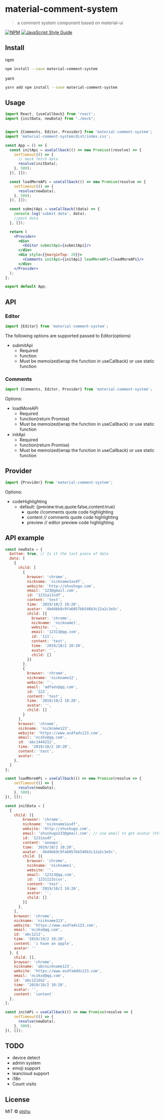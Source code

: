 # material-comment-system

> a comment system component based on material-ui

[![NPM](https://img.shields.io/npm/v/material-comment-system.svg)](https://www.npmjs.com/package/material-comment-system) [![JavaScript Style Guide](https://img.shields.io/badge/code_style-standard-brightgreen.svg)](https://standardjs.com)

## Install
npm
```bash
npm install --save material-comment-system
```

yarn
```bash
yarn add npm install --save material-comment-system
```

## Usage
```jsx
import React, {useCallback} from 'react';
import {initData, newData} from "./mock";


import {Comments, Editor, Provider} from 'material-comment-system';
import 'material-comment-system/dist/index.css';

const App = () => {
  const initApi = useCallback(() => new Promise((resolve) => {
    setTimeout(() => {
      // mock fetch data
      resolve(initData);
    }, 500);
  }), []);

  const loadMoreAPi = useCallback(() => new Promise(resolve => {
    setTimeout(() => {
      resolve(newData);
    }, 500);
  }), []);

  const submitApi = useCallback((data) => {
    console.log('submit data', data);
    //post data
  }, []);

  return (
    <Provider>
      <div>
        <Editor submitApi={submitApi}/>
      </div>
      <div style={{marginTop: 20}}>
        <Comments initApi={initApi} loadMoreAPi={loadMoreAPi}/>
      </div>
    </Provider>
  );
};

export default App;
```

## API
### Editor
```jsx
import {Editor} from 'material-comment-system';
```
The following options are supported passed to Editor(options)
- submitApi
  - Required
  - function
  - Must be memoized(wrap the function in useCallback) or use static function
### Comments
```jsx
import {Comments, Editor, Provider} from 'material-comment-system';
```

Options:
- loadMoreAPi
  - Required
  - function(return Promise)
  - Must be memoized(wrap the function in useCallback) or use static function
- initApi
  - Required
  - function(return Promise)
  - Must be memoized(wrap the function in useCallback) or use static function
## Provider
```jsx
import {Provider} from 'material-comment-system';
```
Options:
- codeHighlighting
  - default: {preview:true,quote:false,content:true}
    - quote  //comments quote code highlighting
    - content // comments quote code highlighting
    - preview // editor preview code highlighting
## API example

```jsx
const newData = {
  bottom: true, // Is it the last piece of data
  data: [
    {
      child: [
        {
          browser: 'chrome',
          nickname: 'nickname1asdf',
          website: 'http://shushugo.com',
          email: '123@gmail.com',
          id: '1231a11sdf',
          content: 'test',
          time: '2019/10/2 10:20',
          avatar: '4bd4bb9c9fa6057bb546b3c12a2c3e5c',
          child: [{
            browser: 'chrome',
            nickname: 'nickname1',
            website: '',
            email: '12313@qq.com',
            id: '111',
            content: 'test',
            time: '2019/10/2 10:20',
            avatar: '',
            child: []
          }]
        },
        {
          browser: 'chrome',
          nickname: 'nickname12',
          website: '',
          email: 'adfads@qq.com',
          id: '222',
          content: 'test',
          time: '2019/10/2 10:20',
          avatar: '',
          child: []
        }
      ],
      browser: 'chrome',
      nickname: 'nickname123',
      website: 'https://www.asdfads123.com',
      email: 'nczkx@qq.com',
      id: 'abc1444212',
      time: '2019/10/2 10:20',
      content: 'test',
      avatar: ''
    },
  ]
};

const loadMoreAPi = useCallback(() => new Promise(resolve => {
    setTimeout(() => {
      resolve(newData);
    }, 500);
}), []);
```

```jsx
const initData = [
  {
    child: [{
        browser: 'chrome',
        nickname: 'nickname1asdf',
        website: 'http://shushugo.com',
        email: 'shushugo233@gmail.com', // use email to get avatar (https://en.gravatar.com/)
        id: '1231asdf',
        content: 'oooops',
        time: '2019/10/2 10:20',
        avatar: '4bd4bb9c9fa6057bb546b3c12a2c3e5c',
        child: [{
          browser: 'chrome',
          nickname: 'nickname1',
          website: '',
          email: '12313@qq.com',
          id: '1231123zcxv',
          content: 'test',
          time: '2019/10/2 10:20',
          avatar: '',
          child: []
        }]
      },
    ],
    browser: 'chrome',
    nickname: 'nickname123',
    website: 'https://www.asdfads123.com',
    email: 'nczkx@qq.com',
    id: 'abc1212',
    time: '2019/10/2 10:20',
    content: 'i have an apple',
    avatar: ''
  }, {
    child: [],
    browser: 'chrome',
    nickname: 'abcnickname123',
    website: 'https://www.asdfaddds123.com',
    email: 'nczkxd@qq.com',
    id: 'abc121da2',
    time: '2019/10/2 10:20',
    avatar: '',
    content: `content`
  },
];

const initAPi = useCallback(() => new Promise(resolve => {
    setTimeout(() => {
      resolve(newData);
    }, 500);
}), []);
```


## TODO
- device detect
- admin system
- emoji support
- leancloud support
- i18n
- Count visits

## License

MIT © [pjshu](https://github.com/pjshu)
